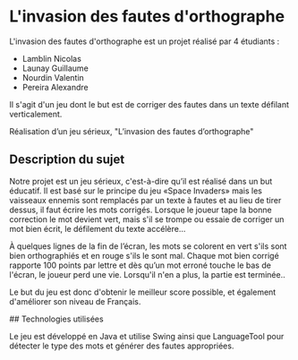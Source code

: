 # L'invasion des fautes d'orthographe

L'invasion des fautes d'orthographe est un projet réalisé par 4 étudiants :
  - Lamblin Nicolas
  - Launay Guillaume
  - Nourdin Valentin
  - Pereira Alexandre

Il s'agit d'un jeu dont le but est de corriger des fautes dans un texte défilant verticalement.

Réalisation d’un jeu sérieux, "L’invasion des fautes d’orthographe"

## Description du sujet

  Notre projet est un jeu sérieux, c'est-à-dire qu’il est réalisé dans un but éducatif.
Il est basé sur le principe du jeu «Space Invaders» mais les vaisseaux ennemis sont
remplacés par un texte à fautes et au lieu de tirer dessus, il faut écrire les mots corrigés.
Lorsque le joueur tape la bonne correction le mot devient vert, mais s'il se trompe
ou essaie de corriger un mot bien écrit, le défilement du texte accélère...

  À quelques lignes de la fin de l’écran, les mots se colorent en vert s'ils sont
bien orthographiés et en rouge s'ils le sont mal.
Chaque mot bien corrigé rapporte 100 points par lettre
et dès qu’un mot erroné touche le bas de l'écran, le joueur perd une vie.
Lorsqu'il n'en a plus, la partie est terminée..

  Le but du jeu est donc d'obtenir le meilleur score possible,
et également d'améliorer son niveau de Français.

## Technologies utilisées

  Le jeu est développé en Java et utilise Swing ainsi que LanguageTool pour détecter le type des mots et générer des fautes appropriées.
